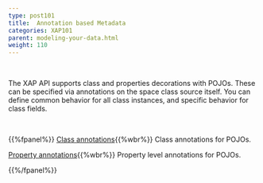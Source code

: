 ```yaml
---
type: post101
title:  Annotation based Metadata
categories: XAP101
parent: modeling-your-data.html
weight: 110
---
```


<br>

The XAP API supports class  and properties decorations with POJOs. These can be specified via annotations on the space class source itself. You can define common behavior for all class instances, and specific behavior for class fields.

<br>


{{%fpanel%}}
[Class annotations](./pojo-class-annotations.html){{%wbr%}}
Class annotations for POJOs.

[Property annotations](./pojo-attribute-annotations.html){{%wbr%}}
Property level annotations for POJOs.

{{%/fpanel%}}

